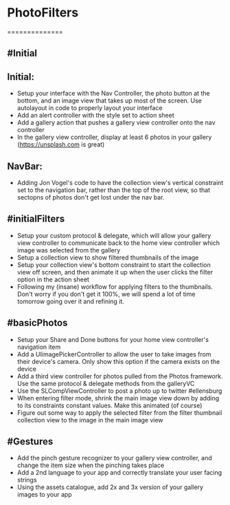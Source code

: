 # PhotoFilters
==============

#Initial
--------

Initial:
--------

* Setup your interface with the Nav Controller, the photo button at the bottom, and an image view that takes up most of the screen. Use autolayout in code to
properly layout your interface
* Add an alert controller with the style set to action sheet
* Add a gallery action that pushes a gallery view controller onto the nav controller
* In the gallery view controller, display at least 6 photos in your gallery (https://unsplash.com is great)

NavBar:
---------

* Adding Jon Vogel's code to have the collection view's vertical constraint set to the navigation bar, rather than the top of the root view, so that sectopns of photos don't get lost under the nav bar.

#initialFilters
----------------

* Setup your custom protocol & delegate, which will allow your gallery view controller to communicate back to the home view controller which image was selected from the gallery
* Setup a collection view to show filtered thumbnails of the image
* Setup your collection view's bottom constraint to start the collection view off screen, and then animate it up when the user clicks the filter option in the action sheet
* Following my (insane) workflow for applying filters to the thumbnails. Don't worry if you don't get it 100%, we will spend a lot of time tomorrow going over it and refining it.

#basicPhotos
------------

* Setup your Share and Done buttons for your home view controller's navigation item
* Add a UIimagePickerController to allow the user to take images from their device's camera. Only show this option if the camera exists on the device
* Add a third view controller for photos pulled from the Photos framework. Use the same protocol & delegate methods from the galleryVC
* Use the SLCompViewController to post a photo up to twitter #ellensburg
* When entering filter mode, shrink the main image view down by adding to its constraints constant values. Make this animated (of course)
* Figure out some way to apply the selected filter from the filter thumbnail collection view to the image in the main image view

#Gestures
----------

* Add the pinch gesture recognizer to your gallery view controller, and change the item size when the pinching takes place
* Add a 2nd language to your app and correctly translate your user facing strings
* Using the assets catalogue, add 2x and 3x version of your gallery images to your app
